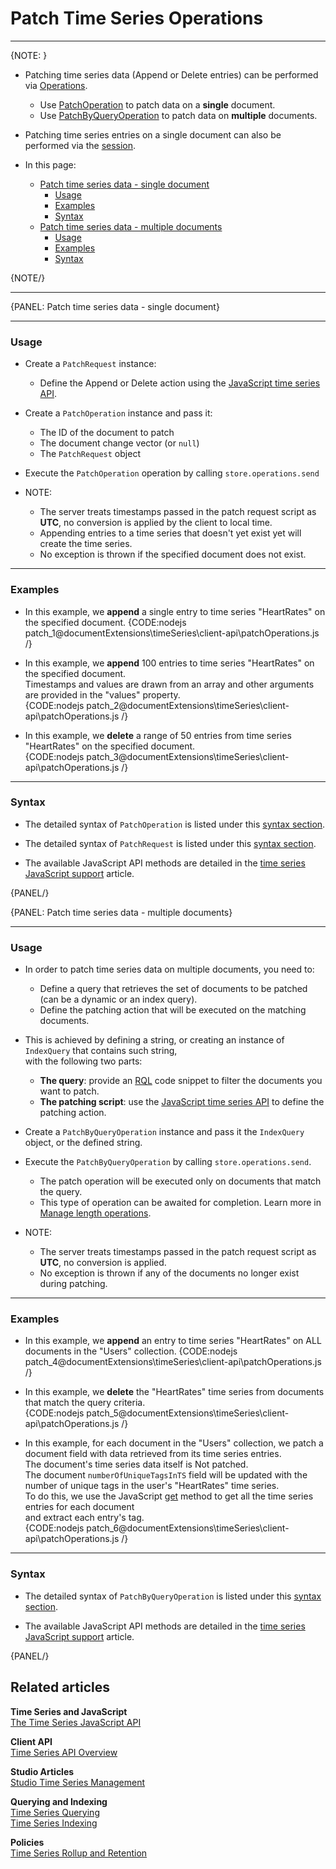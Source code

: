 ﻿# Patch Time Series Operations  

---

{NOTE: }
   

* Patching time series data (Append or Delete entries) can be performed via [Operations](../../../../client-api/operations/what-are-operations).
  * Use [PatchOperation](../../../../client-api/operations/patching/single-document) to patch data on a **single** document.
  * Use [PatchByQueryOperation](../../../../client-api/operations/patching/set-based) to patch data on **multiple** documents.

* Patching time series entries on a single document can also be performed via the [session](../../../../document-extensions/timeseries/client-api/session/patch).

* In this page:  
  * [Patch time series data - single document](../../../../document-extensions/timeseries/client-api/operations/patch#patch-time-series-data---single-document)
     * [Usage](../../../../document-extensions/timeseries/client-api/operations/patch#usage)
     * [Examples](../../../../document-extensions/timeseries/client-api/operations/patch#examples)
     * [Syntax](../../../../document-extensions/timeseries/client-api/operations/patch#syntax)
  * [Patch time series data - multiple documents](../../../../document-extensions/timeseries/client-api/operations/patch#patch-time-series-data---multiple-documents)
     * [Usage](../../../../document-extensions/timeseries/client-api/operations/patch#usage-1)
     * [Examples](../../../../document-extensions/timeseries/client-api/operations/patch#examples-1)
     * [Syntax](../../../../document-extensions/timeseries/client-api/operations/patch#syntax-1)

{NOTE/}

---

{PANEL: Patch time series data - single document}

---

### Usage

* Create a `PatchRequest` instance:
    * Define the Append or Delete action using the [JavaScript time series API](../../../../document-extensions/timeseries/client-api/javascript-support).

* Create a `PatchOperation` instance and pass it:
    * The ID of the document to patch
    * The document change vector (or `null`)
    * The `PatchRequest` object

* Execute the `PatchOperation` operation by calling `store.operations.send`

* NOTE:
    * The server treats timestamps passed in the patch request script as **UTC**, no conversion is applied by the client to local time.
    * Appending entries to a time series that doesn't yet exist yet will create the time series.
    * No exception is thrown if the specified document does not exist.

---

### Examples

* In this example, we **append** a single entry to time series "HeartRates" on the specified document.
  {CODE:nodejs patch_1@documentExtensions\timeSeries\client-api\patchOperations.js /}

* In this example, we **append** 100 entries to time series "HeartRates" on the specified document.  
  Timestamps and values are drawn from an array and other arguments are provided in the "values" property.  
  {CODE:nodejs patch_2@documentExtensions\timeSeries\client-api\patchOperations.js /}

* In this example, we **delete** a range of 50 entries from time series "HeartRates" on the specified document.  
  {CODE:nodejs patch_3@documentExtensions\timeSeries\client-api\patchOperations.js /}

---

### Syntax

* The detailed syntax of `PatchOperation` is listed under this [syntax section](../../../../client-api/operations/patching/single-document#operations-api-syntax).

* The detailed syntax of `PatchRequest` is listed under this [syntax section](../../../../client-api/operations/patching/single-document#session-api-using-defer-syntax).

* The available JavaScript API methods are detailed in the [time series JavaScript support](../../../../document-extensions/timeseries/client-api/javascript-support) article.

{PANEL/}

{PANEL: Patch time series data - multiple documents}

---

### Usage

* In order to patch time series data on multiple documents, you need to:
  * Define a query that retrieves the set of documents to be patched (can be a dynamic or an index query).
  * Define the patching action that will be executed on the matching documents.

* This is achieved by defining a string, or creating an instance of `IndexQuery` that contains such string,  
  with the following two parts:
  * **The query**: provide an [RQL](../../../../client-api/session/querying/what-is-rql) code snippet to filter the documents you want to patch.
  * **The patching script**: use the [JavaScript time series API](../../../../document-extensions/timeseries/client-api/javascript-support) to define the patching action.
    
* Create a `PatchByQueryOperation` instance and pass it the `IndexQuery` object, or the defined string.

* Execute the `PatchByQueryOperation` by calling `store.operations.send`.  
  * The patch operation will be executed only on documents that match the query.
  * This type of operation can be awaited for completion. Learn more in [Manage length operations](../../../../client-api/operations/what-are-operations#manage-lengthy-operations).

* NOTE:
    * The server treats timestamps passed in the patch request script as **UTC**, no conversion is applied.
    * No exception is thrown if any of the documents no longer exist during patching.

---

### Examples

* In this example, we **append** an entry to time series "HeartRates" on ALL documents in the "Users" collection.
  {CODE:nodejs patch_4@documentExtensions\timeSeries\client-api\patchOperations.js /}

* In this example, we **delete** the "HeartRates" time series from documents that match the query criteria.  
  {CODE:nodejs patch_5@documentExtensions\timeSeries\client-api\patchOperations.js /}

* In this example, for each document in the "Users" collection, we patch a document field with data retrieved from its time series entries.  
  The document's time series data itself is Not patched.  
  The document `numberOfUniqueTagsInTS` field will be updated with the number of unique tags in the user's "HeartRates" time series.  
  To do this, we use the JavaScript [get](../../../../document-extensions/timeseries/client-api/javascript-support#section-3) method to get all the time series entries for each document  
  and extract each entry's tag.  
  {CODE:nodejs patch_6@documentExtensions\timeSeries\client-api\patchOperations.js /}

---

### Syntax

* The detailed syntax of `PatchByQueryOperation` is listed under this [syntax section](../../../../client-api/operations/patching/set-based#patchbyqueryoperation-syntax).

* The available JavaScript API methods are detailed in the [time series JavaScript support](../../../../document-extensions/timeseries/client-api/javascript-support) article.

{PANEL/}

## Related articles

**Time Series and JavaScript**  
[The Time Series JavaScript API](../../../../document-extensions/timeseries/client-api/javascript-support)  

**Client API**  
[Time Series API Overview](../../../../document-extensions/timeseries/client-api/overview)  

**Studio Articles**  
[Studio Time Series Management](../../../../studio/database/document-extensions/time-series)  

**Querying and Indexing**  
[Time Series Querying](../../../../document-extensions/timeseries/querying/overview-and-syntax)  
[Time Series Indexing](../../../../document-extensions/timeseries/indexing)  

**Policies**  
[Time Series Rollup and Retention](../../../../document-extensions/timeseries/rollup-and-retention)  
